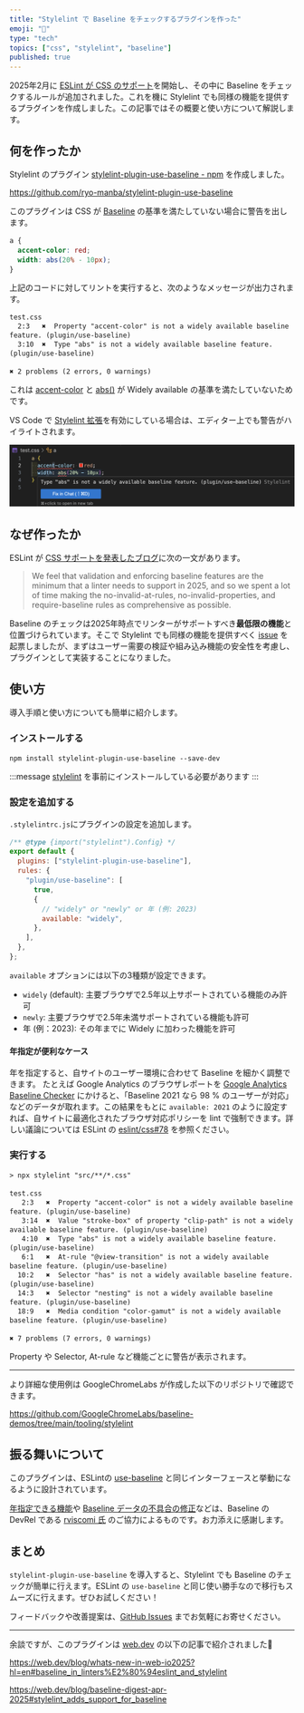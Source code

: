 ```yaml
---
title: "Stylelint で Baseline をチェックするプラグインを作った"
emoji: "👔"
type: "tech"
topics: ["css", "stylelint", "baseline"]
published: true
---
```


2025年2月に [ESLint が CSS のサポート](https://eslint.org/blog/2025/02/eslint-css-support/)を開始し、その中に Baseline をチェックするルールが追加されました。これを機に Stylelint でも同様の機能を提供するプラグインを作成しました。この記事ではその概要と使い方について解説します。

## 何を作ったか

Stylelint のプラグイン [stylelint-plugin-use-baseline - npm](https://www.npmjs.com/package/stylelint-plugin-use-baseline) を作成しました。

https://github.com/ryo-manba/stylelint-plugin-use-baseline

このプラグインは CSS が [Baseline](https://developer.mozilla.org/docs/Glossary/Baseline/Compatibility) の基準を満たしていない場合に警告を出します。

```css
a {
  accent-color: red;
  width: abs(20% - 10px);
}
```

上記のコードに対してリントを実行すると、次のようなメッセージが出力されます。

```shell
test.css
  2:3   ✖  Property "accent-color" is not a widely available baseline feature. (plugin/use-baseline)
  3:10  ✖  Type "abs" is not a widely available baseline feature. (plugin/use-baseline)

✖ 2 problems (2 errors, 0 warnings)
```

これは [accent-color](https://developer.mozilla.org/en-US/docs/Web/CSS/accent-color) と [abs()](https://developer.mozilla.org/en-US/docs/Web/CSS/abs) が Widely available の基準を満たしていないためです。

VS Code で [Stylelint 拡張](https://marketplace.visualstudio.com/items?itemName=stylelint.vscode-stylelint)を有効にしている場合は、エディター上でも警告がハイライトされます。

![VS Code 上でBaseline警告が表示されている様子](/images/stylelint-baseline-plugin/vscode-stylelint-baseline-warning.png)

## なぜ作ったか

ESLint が [CSS サポートを発表したブログ](https://eslint.org/blog/2025/02/eslint-css-support/)に次の一文があります。

> We feel that validation and enforcing baseline features are the minimum that a linter needs to support in 2025, and so we spent a lot of time making the no-invalid-at-rules, no-invalid-properties, and require-baseline rules as comprehensive as possible.

Baseline のチェックは2025年時点でリンターがサポートすべき**最低限の機能**と位置づけられています。そこで Stylelint でも同様の機能を提供すべく [issue](https://github.com/stylelint/stylelint/issues/8391) を起票しましたが、まずはユーザー需要の検証や組み込み機能の安全性を考慮し、プラグインとして実装することになりました。

## 使い方

導入手順と使い方についても簡単に紹介します。

### インストールする

```shell
npm install stylelint-plugin-use-baseline --save-dev
```

:::message
[stylelint](https://www.npmjs.com/package/stylelint) を事前にインストールしている必要があります
:::

### 設定を追加する

`.stylelintrc.js`にプラグインの設定を追加します。

```js
/** @type {import("stylelint").Config} */
export default {
  plugins: ["stylelint-plugin-use-baseline"],
  rules: {
    "plugin/use-baseline": [
      true,
      {
        // "widely" or "newly" or 年 (例: 2023)
        available: "widely",
      },
    ],
  },
};
```

`available` オプションには以下の3種類が設定できます。

- `widely` (default): 主要ブラウザで2.5年以上サポートされている機能のみ許可
- `newly`: 主要ブラウザで2.5年未満サポートされている機能も許可
- 年 (例：2023): その年までに Widely に加わった機能を許可

#### 年指定が便利なケース

年を指定すると、自サイトのユーザー環境に合わせて Baseline を細かく調整できます。
たとえば Google Analytics のブラウザレポートを [Google Analytics Baseline Checker](https://chrome.dev/google-analytics-baseline-checker/) にかけると、「Baseline 2021 なら 98 % のユーザーが対応」などのデータが取れます。この結果をもとに `available: 2021` のように設定すれば、自サイトに最適化されたブラウザ対応ポリシーを lint で強制できます。詳しい議論については ESLint の [eslint/css#78](https://github.com/eslint/css/issues/78) を参照ください。

### 実行する

```shell
> npx stylelint "src/**/*.css"

test.css
   2:3   ✖  Property "accent-color" is not a widely available baseline feature. (plugin/use-baseline)
   3:14  ✖  Value "stroke-box" of property "clip-path" is not a widely available baseline feature. (plugin/use-baseline)
   4:10  ✖  Type "abs" is not a widely available baseline feature. (plugin/use-baseline)
   6:1   ✖  At-rule "@view-transition" is not a widely available baseline feature. (plugin/use-baseline)
  10:2   ✖  Selector "has" is not a widely available baseline feature. (plugin/use-baseline)
  14:3   ✖  Selector "nesting" is not a widely available baseline feature. (plugin/use-baseline)
  18:9   ✖  Media condition "color-gamut" is not a widely available baseline feature. (plugin/use-baseline)

✖ 7 problems (7 errors, 0 warnings)
```

Property や Selector, At-rule など機能ごとに警告が表示されます。

---

より詳細な使用例は GoogleChromeLabs が作成した以下のリポジトリで確認できます。

https://github.com/GoogleChromeLabs/baseline-demos/tree/main/tooling/stylelint

## 振る舞いについて

このプラグインは、ESLintの [use-baseline](https://github.com/captainbrosset/eslint-css/blob/main/docs/rules/use-baseline.md) と同じインターフェースと挙動になるように設計されています。

[年指定できる機能](https://github.com/ryo-manba/stylelint-plugin-use-baseline/pull/7)や [Baseline データの不具合の修正](https://github.com/ryo-manba/stylelint-plugin-use-baseline/issues/13)などは、Baseline の DevRel である [rviscomi 氏](https://github.com/rviscomi) のご協力によるものです。お力添えに感謝します。

## まとめ

`stylelint-plugin-use-baseline` を導入すると、Stylelint でも Baseline のチェックが簡単に行えます。ESLint の `use-baseline` と同じ使い勝手なので移行もスムーズに行えます。ぜひお試しください！

フィードバックや改善提案は、[GitHub Issues]((https://github.com/ryo-manba/stylelint-plugin-use-baseline/issues)) までお気軽にお寄せください。

---

余談ですが、このプラグインは [web.dev](http://web.dev) の以下の記事で紹介されました🎉

https://web.dev/blog/whats-new-in-web-io2025?hl=en#baseline_in_linters%E2%80%94eslint_and_stylelint

https://web.dev/blog/baseline-digest-apr-2025#stylelint_adds_support_for_baseline
